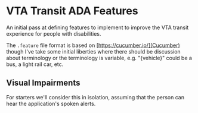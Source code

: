 # VTA Transit ADA Features

An initial pass at defining features to implement to improve the VTA
transit experience for people with disabilities.

The ```.feature``` file format is based on [https://cucumber.io/](Cucumber)
though I've take some initial liberties where there should be discussion
about terminology or the terminology is variable, e.g. "{vehicle}" could be
a bus, a light rail car, etc.

## Visual Impairments

For starters we'll consider this in isolation, assuming that the person can
hear the application's spoken alerts.
